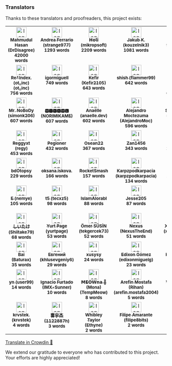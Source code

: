 ### Translators

Thanks to these translators and proofreaders, this project exists:

<!-- CROWDIN-CONTRIBUTORS-START -->
<table>
  <tbody>
    <tr>
      <td align="center" valign="top">
        <a href="https://crowdin.com/profile/DrDisagree"><img alt="logo" style="width: 32px" src="https://crowdin-static.cf-downloads.crowdin.com/avatar/15662867/medium/2fbc959773c482a4d406cebbb42d9151.png" />
          <br />
          <sub><b>Mahmudul Hasan (DrDisagree)</b></sub></a>
        <br />
        <sub><b>42000 words</b></sub>
      </td>
      <td align="center" valign="top">
        <a href="https://crowdin.com/profile/strange977"><img alt="logo" style="width: 32px" src="https://crowdin-static.cf-downloads.crowdin.com/avatar/12483545/medium/d7a65be2b31ae56a243c1a5da6740b9d.jpg" />
          <br />
          <sub><b>Andrea Ferrario (strange977)</b></sub></a>
        <br />
        <sub><b>1293 words</b></sub>
      </td>
      <td align="center" valign="top">
        <a href="https://crowdin.com/profile/mikropsoft"><img alt="logo" style="width: 32px" src="https://crowdin-static.cf-downloads.crowdin.com/avatar/15972315/medium/23948a4df1f365f3bd7accc92c87bc4e.jpg" />
          <br />
          <sub><b>𝗛𝗼𝗹𝗶 (mikropsoft)</b></sub></a>
        <br />
        <sub><b>2209 words</b></sub>
      </td>
      <td align="center" valign="top">
        <a href="https://crowdin.com/profile/kouzelnik3"><img alt="logo" style="width: 32px" src="https://crowdin-static.cf-downloads.crowdin.com/avatar/14254180/medium/8439fcdaec8fb0a9e7e7041f7c37b882_default.png" />
          <br />
          <sub><b>Jakub K. (kouzelnik3)</b></sub></a>
        <br />
        <sub><b>1081 words</b></sub>
      </td>
      <td align="center" valign="top">
        <a href="https://crowdin.com/profile/Darkon24"><img alt="logo" style="width: 32px" src="https://crowdin-static.cf-downloads.crowdin.com/avatar/16258428/medium/27db7af70e75426ee4c2784aae7bc4a7.png" />
          <br />
          <sub><b>Darkon24</b></sub></a>
        <br />
        <sub><b>956 words</b></sub>
      </td>
      <td align="center" valign="top">
        <a href="https://crowdin.com/profile/guiq79043"><img alt="logo" style="width: 32px" src="https://crowdin-static.cf-downloads.crowdin.com/avatar/16732343/medium/3961a1b8d478eb6c59ca7386b2965f99.jpeg" />
          <br />
          <sub><b>3 guiq7904 (guiq79043)</b></sub></a>
        <br />
        <sub><b>791 words</b></sub>
      </td>
    </tr>
    <tr>
      <td align="center" valign="top">
        <a href="https://crowdin.com/profile/ot_inc"><img alt="logo" style="width: 32px" src="https://crowdin-static.cf-downloads.crowdin.com/avatar/12457707/medium/32e968375042b7e2532c2e5f24ed83b8.jpg" />
          <br />
          <sub><b>Re*Index.(ot_inc) (ot_inc)</b></sub></a>
        <br />
        <sub><b>756 words</b></sub>
      </td>
      <td align="center" valign="top">
        <a href="https://crowdin.com/profile/igormiguell"><img alt="logo" style="width: 32px" src="https://crowdin-static.cf-downloads.crowdin.com/avatar/15817659/medium/fc284cc203d362e11d2fbb67fc0aa7f0.jpg" />
          <br />
          <sub><b>igormiguell</b></sub></a>
        <br />
        <sub><b>749 words</b></sub>
      </td>
      <td align="center" valign="top">
        <a href="https://crowdin.com/profile/Kefir2105"><img alt="logo" style="width: 32px" src="https://crowdin-static.cf-downloads.crowdin.com/avatar/15369168/medium/bf77b4c46656858dee10b163d940c4c6.jpeg" />
          <br />
          <sub><b>Kefir (Kefir2105)</b></sub></a>
        <br />
        <sub><b>643 words</b></sub>
      </td>
      <td align="center" valign="top">
        <a href="https://crowdin.com/profile/flammer99"><img alt="logo" style="width: 32px" src="https://crowdin-static.cf-downloads.crowdin.com/avatar/16243440/medium/585cfd5dc9256dcfaa21c14d2f2b9ccd.png" />
          <br />
          <sub><b>shish (flammer99)</b></sub></a>
        <br />
        <sub><b>642 words</b></sub>
      </td>
      <td align="center" valign="top">
        <a href="https://crowdin.com/profile/gyah4"><img alt="logo" style="width: 32px" src="https://crowdin-static.cf-downloads.crowdin.com/avatar/16087198/medium/00dc1723a463123bdd30b2e296a2cf66.jpg" />
          <br />
          <sub><b>Zhang chunyu (gyah4)</b></sub></a>
        <br />
        <sub><b>648 words</b></sub>
      </td>
      <td align="center" valign="top">
        <a href="https://crowdin.com/profile/muhammadbahaa2001"><img alt="logo" style="width: 32px" src="https://crowdin-static.cf-downloads.crowdin.com/avatar/15231004/medium/1f277872da157dce11a9a6d1fc9120b6.png" />
          <br />
          <sub><b>Muhammad Bahaa (muhammadbahaa2001)</b></sub></a>
        <br />
        <sub><b>616 words</b></sub>
      </td>
    </tr>
    <tr>
      <td align="center" valign="top">
        <a href="https://crowdin.com/profile/simonk206"><img alt="logo" style="width: 32px" src="https://crowdin-static.cf-downloads.crowdin.com/avatar/16190414/medium/78e14d6bf5a4e70d1559d07c4514c302.jpeg" />
          <br />
          <sub><b>Mr. NoBoDy (simonk206)</b></sub></a>
        <br />
        <sub><b>607 words</b></sub>
      </td>
      <td align="center" valign="top">
        <a href="https://crowdin.com/profile/NORIMIKAME"><img alt="logo" style="width: 32px" src="https://crowdin-static.cf-downloads.crowdin.com/avatar/16190376/medium/7063bcc41dac9121126e2310b9c711eb.jpg" />
          <br />
          <sub><b>🅼🅸🅺🅰🅼🅴 (NORIMIKAME)</b></sub></a>
        <br />
        <sub><b>607 words</b></sub>
      </td>
      <td align="center" valign="top">
        <a href="https://crowdin.com/profile/anaelle.dev"><img alt="logo" style="width: 32px" src="https://crowdin-static.cf-downloads.crowdin.com/avatar/16271182/medium/5bf6a630acd692aa55fed444852f28ff.png" />
          <br />
          <sub><b>Anaëlle (anaelle.dev)</b></sub></a>
        <br />
        <sub><b>602 words</b></sub>
      </td>
      <td align="center" valign="top">
        <a href="https://crowdin.com/profile/AlejandroMoc"><img alt="logo" style="width: 32px" src="https://crowdin-static.cf-downloads.crowdin.com/avatar/15175038/medium/d8ddd9948d0a952bff7713e558dcc152.png" />
          <br />
          <sub><b>Alejandro Moctezuma (AlejandroMoc)</b></sub></a>
        <br />
        <sub><b>596 words</b></sub>
      </td>
      <td align="center" valign="top">
        <a href="https://crowdin.com/profile/Hexak"><img alt="logo" style="width: 32px" src="https://crowdin-static.cf-downloads.crowdin.com/avatar/16301244/medium/e8321064b7d3969d36f838e37c471fe0.jpeg" />
          <br />
          <sub><b>S Z (Hexak)</b></sub></a>
        <br />
        <sub><b>523 words</b></sub>
      </td>
      <td align="center" valign="top">
        <a href="https://crowdin.com/profile/anchietae"><img alt="logo" style="width: 32px" src="https://crowdin-static.cf-downloads.crowdin.com/avatar/16274774/medium/03867478edeab39e31ed82bf4b2775c6.jpg" />
          <br />
          <sub><b>anchietae</b></sub></a>
        <br />
        <sub><b>467 words</b></sub>
      </td>
    </tr>
    <tr>
      <td align="center" valign="top">
        <a href="https://crowdin.com/profile/regy"><img alt="logo" style="width: 32px" src="https://crowdin-static.cf-downloads.crowdin.com/avatar/14540830/medium/a178d891cb7df2abf46a25957cea0c1f.png" />
          <br />
          <sub><b>Reggyxt (regy)</b></sub></a>
        <br />
        <sub><b>453 words</b></sub>
      </td>
      <td align="center" valign="top">
        <a href="https://crowdin.com/profile/Pegioner"><img alt="logo" style="width: 32px" src="https://crowdin-static.cf-downloads.crowdin.com/avatar/16058422/medium/9a146ac8359b1ee6c706a049dd7b72d1.png" />
          <br />
          <sub><b>Pegioner</b></sub></a>
        <br />
        <sub><b>432 words</b></sub>
      </td>
      <td align="center" valign="top">
        <a href="https://crowdin.com/profile/Osean22"><img alt="logo" style="width: 32px" src="https://crowdin-static.cf-downloads.crowdin.com/avatar/15718399/medium/c1732446f8e330322a6101dd554ab494_default.png" />
          <br />
          <sub><b>Osean22</b></sub></a>
        <br />
        <sub><b>367 words</b></sub>
      </td>
      <td align="center" valign="top">
        <a href="https://crowdin.com/profile/Zan1456"><img alt="logo" style="width: 32px" src="https://crowdin-static.cf-downloads.crowdin.com/avatar/15681653/medium/9ec31467951aa3cfb389cc1ee814c109.png" />
          <br />
          <sub><b>Zan1456</b></sub></a>
        <br />
        <sub><b>343 words</b></sub>
      </td>
      <td align="center" valign="top">
        <a href="https://crowdin.com/profile/hanubeki"><img alt="logo" style="width: 32px" src="https://crowdin-static.cf-downloads.crowdin.com/avatar/13024821/medium/631bc0c6dd71f4ce29df979b78bcd589.png" />
          <br />
          <sub><b>hanubeki</b></sub></a>
        <br />
        <sub><b>297 words</b></sub>
      </td>
      <td align="center" valign="top">
        <a href="https://crowdin.com/profile/mak7im01"><img alt="logo" style="width: 32px" src="https://crowdin-static.cf-downloads.crowdin.com/avatar/16278166/medium/57ebd8e9c54e419c321adb96652841cc.jpeg" />
          <br />
          <sub><b>mak7im01</b></sub></a>
        <br />
        <sub><b>274 words</b></sub>
      </td>
    </tr>
    <tr>
      <td align="center" valign="top">
        <a href="https://crowdin.com/profile/bdOtopsy"><img alt="logo" style="width: 32px" src="https://crowdin-static.cf-downloads.crowdin.com/avatar/16158366/medium/516fd28d1648bd7e8b047daeade8a998_default.png" />
          <br />
          <sub><b>bdOtopsy</b></sub></a>
        <br />
        <sub><b>229 words</b></sub>
      </td>
      <td align="center" valign="top">
        <a href="https://crowdin.com/profile/oksana.iskova."><img alt="logo" style="width: 32px" src="https://crowdin-static.cf-downloads.crowdin.com/avatar/16361382/medium/0f9c4a8c37227a0b12b7953ce0268162_default.png" />
          <br />
          <sub><b>oksana.iskova.</b></sub></a>
        <br />
        <sub><b>166 words</b></sub>
      </td>
      <td align="center" valign="top">
        <a href="https://crowdin.com/profile/RocketSmash"><img alt="logo" style="width: 32px" src="https://crowdin-static.cf-downloads.crowdin.com/avatar/16350008/medium/85d18d511d02537d512618bd416d8c1a_default.png" />
          <br />
          <sub><b>RocketSmash</b></sub></a>
        <br />
        <sub><b>157 words</b></sub>
      </td>
      <td align="center" valign="top">
        <a href="https://crowdin.com/profile/karpzpodkarpacia"><img alt="logo" style="width: 32px" src="https://crowdin-static.cf-downloads.crowdin.com/avatar/16166038/medium/f1ed92a919c1014d0b798d8595d36025.png" />
          <br />
          <sub><b>Karpzpodkarpacia (karpzpodkarpacia)</b></sub></a>
        <br />
        <sub><b>134 words</b></sub>
      </td>
      <td align="center" valign="top">
        <a href="https://crowdin.com/profile/MuouM"><img alt="logo" style="width: 32px" src="https://crowdin-static.cf-downloads.crowdin.com/avatar/15874889/medium/1092862725499cb2c563473104a6b276.jpg" />
          <br />
          <sub><b>MuouM</b></sub></a>
        <br />
        <sub><b>128 words</b></sub>
      </td>
      <td align="center" valign="top">
        <a href="https://crowdin.com/profile/mohamed_zeroug"><img alt="logo" style="width: 32px" src="https://crowdin-static.cf-downloads.crowdin.com/avatar/16162192/medium/1cc112a2ff71e04fd8e95026d4946e86.jpg" />
          <br />
          <sub><b>Mohamed Zeroug (mohamed_zeroug)</b></sub></a>
        <br />
        <sub><b>114 words</b></sub>
      </td>
    </tr>
    <tr>
      <td align="center" valign="top">
        <a href="https://crowdin.com/profile/nemye"><img alt="logo" style="width: 32px" src="https://crowdin-static.cf-downloads.crowdin.com/avatar/15787573/medium/fbeada2b75d6ab5a0415e182bf32a6be.jpeg" />
          <br />
          <sub><b>E (nemye)</b></sub></a>
        <br />
        <sub><b>105 words</b></sub>
      </td>
      <td align="center" valign="top">
        <a href="https://crowdin.com/profile/tecxz5"><img alt="logo" style="width: 32px" src="https://crowdin-static.cf-downloads.crowdin.com/avatar/16544793/medium/1bbf1b8b08de2789ac908491d41b234f.png" />
          <br />
          <sub><b>t5 (tecxz5)</b></sub></a>
        <br />
        <sub><b>98 words</b></sub>
      </td>
      <td align="center" valign="top">
        <a href="https://crowdin.com/profile/IslamAlorabI"><img alt="logo" style="width: 32px" src="https://crowdin-static.cf-downloads.crowdin.com/avatar/15482826/medium/66d0009f12159a391f5bf7f4daec04bd.jpg" />
          <br />
          <sub><b>IslamAlorabI</b></sub></a>
        <br />
        <sub><b>88 words</b></sub>
      </td>
      <td align="center" valign="top">
        <a href="https://crowdin.com/profile/Jesse205"><img alt="logo" style="width: 32px" src="https://crowdin-static.cf-downloads.crowdin.com/avatar/15766387/medium/ca3f83a391969189741ef8d916432174.jpg" />
          <br />
          <sub><b>Jesse205</b></sub></a>
        <br />
        <sub><b>87 words</b></sub>
      </td>
      <td align="center" valign="top">
        <a href="https://crowdin.com/profile/Cccc_"><img alt="logo" style="width: 32px" src="https://crowdin-static.cf-downloads.crowdin.com/avatar/14589232/medium/cc59e13f7da4c4db7bde651a92f98805.png" />
          <br />
          <sub><b>Cccc_owo (Cccc_)</b></sub></a>
        <br />
        <sub><b>78 words</b></sub>
      </td>
      <td align="center" valign="top">
        <a href="https://crowdin.com/profile/tugaia56"><img alt="logo" style="width: 32px" src="https://crowdin-static.cf-downloads.crowdin.com/avatar/34554/medium/13a9069eceb68ca3660733fafd962241.png" />
          <br />
          <sub><b>tugaia56</b></sub></a>
        <br />
        <sub><b>77 words</b></sub>
      </td>
    </tr>
    <tr>
      <td align="center" valign="top">
        <a href="https://crowdin.com/profile/Shiitake79"><img alt="logo" style="width: 32px" src="https://crowdin-static.cf-downloads.crowdin.com/avatar/15310478/medium/b09db54d6f14dfd837fc8aff05b92908.png" />
          <br />
          <sub><b>しいたけ (Shiitake79)</b></sub></a>
        <br />
        <sub><b>68 words</b></sub>
      </td>
      <td align="center" valign="top">
        <a href="https://crowdin.com/profile/yurtpage"><img alt="logo" style="width: 32px" src="https://crowdin-static.cf-downloads.crowdin.com/avatar/16314122/medium/0f5ab37f0c52a4d9da31a56ac037fc8e.png" />
          <br />
          <sub><b>Yurt Page (yurtpage)</b></sub></a>
        <br />
        <sub><b>53 words</b></sub>
      </td>
      <td align="center" valign="top">
        <a href="https://crowdin.com/profile/tekgercek73"><img alt="logo" style="width: 32px" src="https://crowdin-static.cf-downloads.crowdin.com/avatar/14309492/medium/9b839540ca658643c639e91b0feb5f69.jpeg" />
          <br />
          <sub><b>Ömer SÜSİN (tekgercek73)</b></sub></a>
        <br />
        <sub><b>52 words</b></sub>
      </td>
      <td align="center" valign="top">
        <a href="https://crowdin.com/profile/NexusTheEnd"><img alt="logo" style="width: 32px" src="https://crowdin-static.cf-downloads.crowdin.com/avatar/16226226/medium/bc5f1aa5a749c8073d003175b7d69dbb.jpeg" />
          <br />
          <sub><b>Nexus (NexusTheEnd)</b></sub></a>
        <br />
        <sub><b>51 words</b></sub>
      </td>
      <td align="center" valign="top">
        <a href="https://crowdin.com/profile/xiaozhao45"><img alt="logo" style="width: 32px" src="https://crowdin-static.cf-downloads.crowdin.com/avatar/16305116/medium/b071276705495435226bf17479e32228.jpeg" />
          <br />
          <sub><b>XiaoZhao45 (xiaozhao45)</b></sub></a>
        <br />
        <sub><b>51 words</b></sub>
      </td>
      <td align="center" valign="top">
        <a href="https://crowdin.com/profile/acidml"><img alt="logo" style="width: 32px" src="https://crowdin-static.cf-downloads.crowdin.com/avatar/16295486/medium/71771ea5ee825f8a312e0d369d9ae38e.jpeg" />
          <br />
          <sub><b>acidml</b></sub></a>
        <br />
        <sub><b>50 words</b></sub>
      </td>
    </tr>
    <tr>
      <td align="center" valign="top">
        <a href="https://crowdin.com/profile/Baturax"><img alt="logo" style="width: 32px" src="https://crowdin-static.cf-downloads.crowdin.com/avatar/15503338/medium/84e6393daad44746e6f870fd1a19bcb6.png" />
          <br />
          <sub><b>Bai (Baturax)</b></sub></a>
        <br />
        <sub><b>35 words</b></sub>
      </td>
      <td align="center" valign="top">
        <a href="https://crowdin.com/profile/khlusevgeniy6"><img alt="logo" style="width: 32px" src="https://crowdin-static.cf-downloads.crowdin.com/avatar/16721385/medium/470862e66993ada2cbb59a5dd894ceb2.jpeg" />
          <br />
          <sub><b>Евгений (khlusevgeniy6)</b></sub></a>
        <br />
        <sub><b>29 words</b></sub>
      </td>
      <td align="center" valign="top">
        <a href="https://crowdin.com/profile/xusysy"><img alt="logo" style="width: 32px" src="https://crowdin-static.cf-downloads.crowdin.com/avatar/15087621/medium/4cbe1ed90f8ecff992251d3f114a6182.jpg" />
          <br />
          <sub><b>xusysy</b></sub></a>
        <br />
        <sub><b>24 words</b></sub>
      </td>
      <td align="center" valign="top">
        <a href="https://crowdin.com/profile/edixonmiguelg"><img alt="logo" style="width: 32px" src="https://crowdin-static.cf-downloads.crowdin.com/avatar/15731475/medium/d8fb6026740016e03ea30a8934575a0b.jpg" />
          <br />
          <sub><b>Edixon Gómez (edixonmiguelg)</b></sub></a>
        <br />
        <sub><b>23 words</b></sub>
      </td>
      <td align="center" valign="top">
        <a href="https://crowdin.com/profile/KaffuChino"><img alt="logo" style="width: 32px" src="https://crowdin-static.cf-downloads.crowdin.com/avatar/17287504/medium/3d1a9b4cedfa89caba97b16e59d82ac0.png" />
          <br />
          <sub><b>KaffuChino</b></sub></a>
        <br />
        <sub><b>20 words</b></sub>
      </td>
      <td align="center" valign="top">
        <a href="https://crowdin.com/profile/tomaszk8266"><img alt="logo" style="width: 32px" src="https://crowdin-static.cf-downloads.crowdin.com/avatar/16295066/medium/0557e862b1d4184f750faff782281509.png" />
          <br />
          <sub><b>tomaszk8266</b></sub></a>
        <br />
        <sub><b>15 words</b></sub>
      </td>
    </tr>
    <tr>
      <td align="center" valign="top">
        <a href="https://crowdin.com/profile/user99"><img alt="logo" style="width: 32px" src="https://crowdin-static.cf-downloads.crowdin.com/avatar/14914643/medium/49fd62344c8aaf711202fc5617a117fa.png" />
          <br />
          <sub><b>yn (user99)</b></sub></a>
        <br />
        <sub><b>14 words</b></sub>
      </td>
      <td align="center" valign="top">
        <a href="https://crowdin.com/profile/IMX-Sunner"><img alt="logo" style="width: 32px" src="https://crowdin-static.cf-downloads.crowdin.com/avatar/15398900/medium/eddf7f926deb28d0648c04e8d5494c44.png" />
          <br />
          <sub><b>Ignacio Furtado (IMX-Sunner)</b></sub></a>
        <br />
        <sub><b>10 words</b></sub>
      </td>
      <td align="center" valign="top">
        <a href="https://crowdin.com/profile/TempMeow"><img alt="logo" style="width: 32px" src="https://crowdin-static.cf-downloads.crowdin.com/avatar/16855351/medium/e230ba655ed39669ac31cb14cf96db74.jpg" />
          <br />
          <sub><b>𝗠𝗘𝗢𝗪𝗻𝗮 💅 (Mona) (TempMeow)</b></sub></a>
        <br />
        <sub><b>8 words</b></sub>
      </td>
      <td align="center" valign="top">
        <a href="https://crowdin.com/profile/arefin.mostafa2004"><img alt="logo" style="width: 32px" src="https://crowdin-static.cf-downloads.crowdin.com/avatar/16657829/medium/65c3fb7155313ba1ed817768a156de4f.jpeg" />
          <br />
          <sub><b>Arefin Mostafa (Rihan) (arefin.mostafa2004)</b></sub></a>
        <br />
        <sub><b>5 words</b></sub>
      </td>
      <td align="center" valign="top">
        <a href="https://crowdin.com/profile/Wallisonx7"><img alt="logo" style="width: 32px" src="https://crowdin-static.cf-downloads.crowdin.com/avatar/16321662/medium/4bc7e54c0e556a151e88192a4d480083_default.png" />
          <br />
          <sub><b>Wallisonx7</b></sub></a>
        <br />
        <sub><b>4 words</b></sub>
      </td>
      <td align="center" valign="top">
        <a href="https://crowdin.com/profile/wileyfoxyx"><img alt="logo" style="width: 32px" src="https://crowdin-static.cf-downloads.crowdin.com/avatar/13351760/medium/3d5c46383cb6044ec0fe3b1355efd557.jpg" />
          <br />
          <sub><b>Ilya (wileyfoxyx)</b></sub></a>
        <br />
        <sub><b>4 words</b></sub>
      </td>
    </tr>
    <tr>
      <td align="center" valign="top">
        <a href="https://crowdin.com/profile/krvstek"><img alt="logo" style="width: 32px" src="https://crowdin-static.cf-downloads.crowdin.com/avatar/16861093/medium/be67b262ae34149978ea162fef60a516.jpeg" />
          <br />
          <sub><b>krvstek. (krvstek)</b></sub></a>
        <br />
        <sub><b>4 words</b></sub>
      </td>
      <td align="center" valign="top">
        <a href="https://crowdin.com/profile/1122887h"><img alt="logo" style="width: 32px" src="https://crowdin-static.cf-downloads.crowdin.com/avatar/15511394/medium/da68ca5dfd4495872efc686202889a5f.jpeg" />
          <br />
          <sub><b>曹宇杰 (1122887h)</b></sub></a>
        <br />
        <sub><b>3 words</b></sub>
      </td>
      <td align="center" valign="top">
        <a href="https://crowdin.com/profile/Ethyne"><img alt="logo" style="width: 32px" src="https://crowdin-static.cf-downloads.crowdin.com/avatar/16903415/medium/0b87050fe8b8c9f5c7c67bdde851a80e.jpeg" />
          <br />
          <sub><b>Whibley Taylor (Ethyne)</b></sub></a>
        <br />
        <sub><b>2 words</b></sub>
      </td>
      <td align="center" valign="top">
        <a href="https://crowdin.com/profile/filipe8bits"><img alt="logo" style="width: 32px" src="https://crowdin-static.cf-downloads.crowdin.com/avatar/17287116/medium/1929e7d2935deefa208151e6bf30a6bf.jpeg" />
          <br />
          <sub><b>Filipe Amarante (filipe8bits)</b></sub></a>
        <br />
        <sub><b>2 words</b></sub>
      </td>
      <td align="center" valign="top">
        <a href="https://crowdin.com/profile/Sheelq"><img alt="logo" style="width: 32px" src="https://crowdin-static.cf-downloads.crowdin.com/avatar/16169780/medium/906e3ee79204e307df3c6fdf9e3b582c.jpg" />
          <br />
          <sub><b>Sheelq</b></sub></a>
        <br />
        <sub><b>1 words</b></sub>
      </td>
      <td align="center" valign="top">
        <a href="https://crowdin.com/profile/jirkacapek13"><img alt="logo" style="width: 32px" src="https://crowdin-static.cf-downloads.crowdin.com/avatar/12503748/medium/a285d8bafc98a21fd367cc68a4e5770d_default.png" />
          <br />
          <sub><b>jiricapek123 (jirkacapek13)</b></sub></a>
        <br />
        <sub><b>1 words</b></sub>
      </td>
    </tr>
  </tbody>
</table><a href="https://crowdin.com/project/ColorBlendr" target="_blank">Translate in Crowdin 🚀</a>
<!-- CROWDIN-CONTRIBUTORS-END -->

We extend our gratitude to everyone who has contributed to this project. Your efforts are highly
appreciated!
